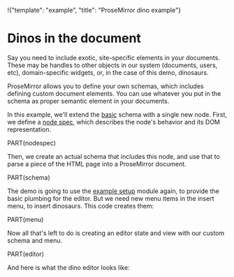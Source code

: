 !{"template": "example", "title": "ProseMirror dino example"}

# Dinos in the document

<style>
  img.dinosaur { height: 40px; vertical-align: bottom; border: 1px solid #0ae; border-radius: 4px; background: #ddf6ff }
</style>

Say you need to include exotic, site-specific elements in your
documents. These may be handles to other objects in our system
(documents, users, etc), domain-specific widgets, or, in the case of
this demo, dinosaurs.

ProseMirror allows you to define your own schemas, which includes
defining custom document elements. You can use whatever you put in the
schema as proper semantic element in your documents.

In this example, we'll extend the
[basic](https://github.com/prosemirror/prosemirror-schema-basic)
schema with a single new node. First, we define a [node
spec](##model.NodeSpec), which describes the node's behavior and its
DOM representation.

PART(nodespec)

Then, we create an actual schema that includes this node, and use that
to parse a piece of the HTML page into a ProseMirror document.

PART(schema)

The demo is going to use the [example
setup](https://github.com/prosemirror/prosemirror-example-setup)
module again, to provide the basic plumbing for the editor. But we
need new menu items in the insert menu, to insert dinosaurs. This code
creates them:

PART(menu)

Now all that's left to do is creating an editor state and view with
our custom schema and menu.

PART(editor)

And here is what the dino editor looks like:

<div id="editor"></div>

<div id="content" style="display: none">
  <p>This is your dinosaur-enabled editor. The insert menu allows you
  to insert dinosaurs.</p>
  <p>This paragraph <img class=dinosaur dino-type="stegosaurus">, for example,
  <img class=dinosaur dino-type="triceratops">
  is full <img class=dinosaur dino-type="tyrannosaurus"> of
  dinosaurs.</p>
  <p>Dinosaur nodes can be selected, copied, pasted, dragged, and so on.</p>
</div>
